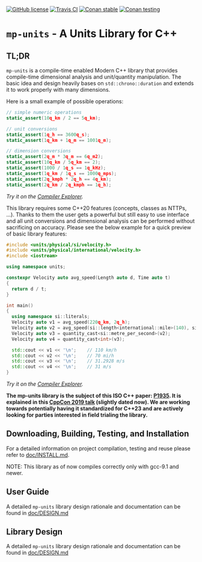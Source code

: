 [![GitHub license](https://img.shields.io/badge/license-MIT-blue.svg?maxAge=3600)](./LICENSE.md)
[![Travis CI](https://img.shields.io/travis/com/mpusz/units/master.svg?label=Travis%20CI)](https://travis-ci.com/mpusz/units)
[![Conan stable](https://api.bintray.com/packages/mpusz/conan-mpusz/mp-units%3Ampusz/images/download.svg?version=0.4.0%3Astable)](https://bintray.com/mpusz/conan-mpusz/mp-units%3Ampusz/0.4.0%3Astable/link)
[![Conan testing](https://api.bintray.com/packages/mpusz/conan-mpusz/mp-units%3Ampusz/images/download.svg)](https://bintray.com/mpusz/conan-mpusz/mp-units%3Ampusz/_latestVersion)


# `mp-units` - A Units Library for C++

## TL;DR

`mp-units` is a compile-time enabled Modern C++ library that provides compile-time dimensional
analysis and unit/quantity manipulation. The basic idea and design heavily bases on
`std::chrono::duration` and extends it to work properly with many dimensions.

Here is a small example of possible operations:

```cpp
// simple numeric operations
static_assert(10q_km / 2 == 5q_km);

// unit conversions
static_assert(1q_h == 3600q_s);
static_assert(1q_km + 1q_m == 1001q_m);

// dimension conversions
static_assert(2q_m * 3q_m == 6q_m2);
static_assert(10q_km / 5q_km == 2);
static_assert(1000 / 1q_s == 1q_kHz);
static_assert(1q_km / 1q_s == 1000q_mps);
static_assert(2q_kmph * 2q_h == 4q_km);
static_assert(2q_km / 2q_kmph == 1q_h);
```

_Try it on the [Compiler Explorer](???)._

This library requires some C++20 features (concepts, classes as NTTPs, ...). Thanks to
them the user gets a powerful but still easy to use interface and all unit conversions
and dimensional analysis can be performed without sacrificing on accuracy. Please see
the below example for a quick preview of basic library features:

```cpp
#include <units/physical/si/velocity.h>
#include <units/physical/international/velocity.h>
#include <iostream>

using namespace units;

constexpr Velocity auto avg_speed(Length auto d, Time auto t)
{
  return d / t;
}

int main()
{
  using namespace si::literals;
  Velocity auto v1 = avg_speed(220q_km, 2q_h);
  Velocity auto v2 = avg_speed(si::length<international::mile>(140), si::time<si::hour>(2));
  Velocity auto v3 = quantity_cast<si::metre_per_second>(v2);
  Velocity auto v4 = quantity_cast<int>(v3);

  std::cout << v1 << '\n';    // 110 km/h
  std::cout << v2 << '\n';    // 70 mi/h
  std::cout << v3 << '\n';    // 31.2928 m/s
  std::cout << v4 << '\n';    // 31 m/s
}
```

_Try it on the [Compiler Explorer](https://godbolt.org/z/_Yx6D7)._

**The mp-units library is the subject of this ISO C++ paper: [P1935](https://wg21.link/p1935).
It is explained in this [CppCon 2019 talk](https://youtu.be/0YW6yxkdhlU) (slightly dated now).
We are working towards potentially having it standardized for C++23 and are actively looking
for parties interested in field trialing the library.**


## Downloading, Building, Testing, and Installation

For a detailed information on project compilation, testing and reuse please refer to
[doc/INSTALL.md](doc/INSTALL.md).

NOTE: This library as of now compiles correctly only with gcc-9.1 and newer.  


## User Guide

A detailed `mp-units` library design rationale and documentation can be found in
[doc/DESIGN.md](doc/DESIGN.md)


## Library Design

A detailed `mp-units` library design rationale and documentation can be found in
[doc/DESIGN.md](doc/DESIGN.md)
